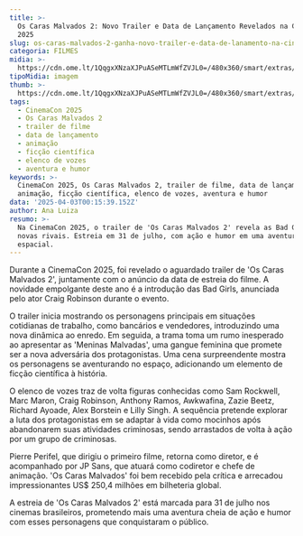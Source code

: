 ```yaml
---
title: >-
  Os Caras Malvados 2: Novo Trailer e Data de Lançamento Revelados na CinemaCon
  2025
slug: os-caras-malvados-2-ganha-novo-trailer-e-data-de-lanamento-na-cinemacon-2025
categoria: FILMES
midia: >-
  https://cdn.ome.lt/1QqgxXNzaXJPuASeMTLmWfZVJL0=/480x360/smart/extras/conteudos/Captura_de_tela_2025-03-21_154137.png
tipoMidia: imagem
thumb: >-
  https://cdn.ome.lt/1QqgxXNzaXJPuASeMTLmWfZVJL0=/480x360/smart/extras/conteudos/Captura_de_tela_2025-03-21_154137.png
tags:
  - CinemaCon 2025
  - Os Caras Malvados 2
  - trailer de filme
  - data de lançamento
  - animação
  - ficção científica
  - elenco de vozes
  - aventura e humor
keywords: >-
  CinemaCon 2025, Os Caras Malvados 2, trailer de filme, data de lançamento,
  animação, ficção científica, elenco de vozes, aventura e humor
data: '2025-04-03T00:15:39.152Z'
author: Ana Luiza
resumo: >-
  Na CinemaCon 2025, o trailer de 'Os Caras Malvados 2' revela as Bad Girls como
  novas rivais. Estreia em 31 de julho, com ação e humor em uma aventura
  espacial.
---
```


Durante a CinemaCon 2025, foi revelado o aguardado trailer de 'Os Caras Malvados 2', juntamente com o anúncio da data de estreia do filme. A novidade empolgante deste ano é a introdução das Bad Girls, anunciada pelo ator Craig Robinson durante o evento.

O trailer inicia mostrando os personagens principais em situações cotidianas de trabalho, como bancários e vendedores, introduzindo uma nova dinâmica ao enredo. Em seguida, a trama toma um rumo inesperado ao apresentar as 'Meninas Malvadas', uma gangue feminina que promete ser a nova adversária dos protagonistas. Uma cena surpreendente mostra os personagens se aventurando no espaço, adicionando um elemento de ficção científica à história.

O elenco de vozes traz de volta figuras conhecidas como Sam Rockwell, Marc Maron, Craig Robinson, Anthony Ramos, Awkwafina, Zazie Beetz, Richard Ayoade, Alex Borstein e Lilly Singh. A sequência pretende explorar a luta dos protagonistas em se adaptar à vida como mocinhos após abandonarem suas atividades criminosas, sendo arrastados de volta à ação por um grupo de criminosas.

Pierre Perifel, que dirigiu o primeiro filme, retorna como diretor, e é acompanhado por JP Sans, que atuará como codiretor e chefe de animação. 'Os Caras Malvados' foi bem recebido pela crítica e arrecadou impressionantes US$ 250,4 milhões em bilheteria global.

A estreia de 'Os Caras Malvados 2' está marcada para 31 de julho nos cinemas brasileiros, prometendo mais uma aventura cheia de ação e humor com esses personagens que conquistaram o público.
